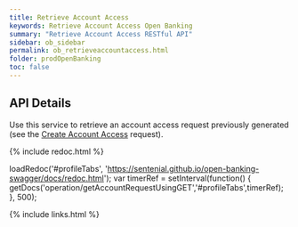```yaml
---
title: Retrieve Account Access
keywords: Retrieve Account Access Open Banking 
summary: "Retrieve Account Access RESTful API"
sidebar: ob_sidebar
permalink: ob_retrieveaccountaccess.html
folder: prodOpenBanking
toc: false
---
```


## API Details

Use this service to retrieve an account access request previously generated (see the [Create Account Access](ob_createaccountaccess.html) request). 



<ul id="profileTabs" class="nav nav-tabs">
    
   
</ul>
 
 {% include redoc.html %}

loadRedoc('#profileTabs', 'https://sentenial.github.io/open-banking-swagger/docs/redoc.html');
var timerRef = setInterval(function() { getDocs('operation/getAccountRequestUsingGET','#profileTabs',timerRef); }, 500);

</script>


<div id="mydiv"></div>


</div>



</div>


{% include links.html %}